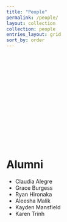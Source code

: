 ```yaml
---
title: "People"
permalink: /people/
layout: collection
collection: people
entries_layout: grid
sort_by: order
---
```


&nbsp;

&nbsp;

&nbsp;

&nbsp;

&nbsp;

&nbsp;

&nbsp;

&nbsp;

# Alumni

- Claudia Alegre
- Grace Burgess
- Ryan Hironaka
- Aleesha Malik
- Kayden Mansfield
- Karen Trinh
